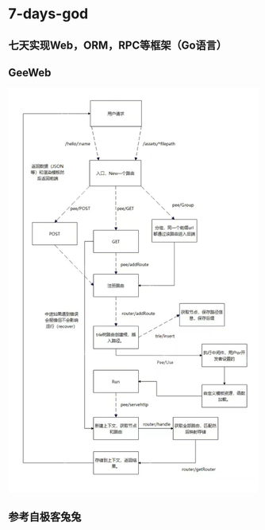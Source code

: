 # 7-days-god
## 七天实现Web，ORM，RPC等框架（Go语言）
## GeeWeb
<img src="https://raw.githubusercontent.com/paopaoshuaige/7-days-go/f657e5ea82174924a32410d484beb8ecb715758a/img/%E5%BE%AE%E4%BF%A1%E5%9B%BE%E7%89%87_20230213182311.jpg"/>
<h2> 参考自极客兔兔 </h2>
